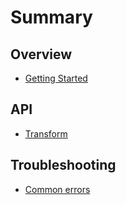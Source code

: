 # Summary

## Overview

* [Getting Started](README.md)

## API

* [Transform](API.md)

## Troubleshooting

* [Common errors](troubleshooting/common-errors.md)

